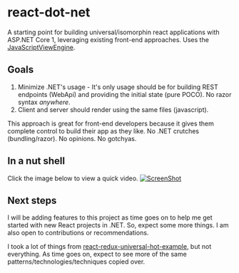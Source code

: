 # react-dot-net
A starting point for building universal/isomorphin react applications with ASP.NET Core 1, leveraging existing front-end approaches. Uses the [JavaScriptViewEngine](https://github.com/pauldotknopf/javascriptviewengine).

## Goals

1. Minimize .NET's usage - It's only usage should be for building REST endpoints (WebApi) and providing the initial state (pure POCO). No razor syntax *anywhere*.
2. Client and server should render using the same files (javascript).

This approach is great for front-end developers because it gives them complete control to build their app as they like. No .NET crutches (bundling/razor). No opinions. No gotchyas.

## In a nut shell

Click the image below to view a quick video.
[![ScreenShot](https://thumbs.gfycat.com/SaltySpiritedFoxterrier-poster.jpg)](https://gfycat.com/SaltySpiritedFoxterrier)

## Next steps

I will be adding features to this project as time goes on to help me get started with new React projects in .NET. So, expect some more things. I am also open to contributions or recommendations.

I took a lot of things from [react-redux-universal-hot-example](https://github.com/erikras/react-redux-universal-hot-example), but not everything. As time goes on, expect to see more of the same patterns/technologies/techniques copied over.
